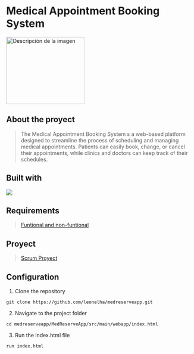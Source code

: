 # Medical Appointment Booking System
<img src="../medreserveapp/MedReserveApp/src/main/webapp/images/Logo.png" alt="Descripción de la imagen" width="210" height="180"/>

## About the proyect

> The Medical Appointment Booking System s a web-based platform designed to streamline the process of scheduling and managing medical appointments. Patients can easily book, change, or cancel their appointments, while clinics and doctors can keep track of their schedules.

## Built with
<p align="left">
  <a href="https://skillicons.dev">
    <img src="https://skillicons.dev/icons?i=java,html,css,js,mysql,vscode,gcp,github,git,nodejs,windows,idea&perline=8"/>
  </a>
</p>

## Requirements
> [Funtional and non-funtional](./Requirements.md)

## Proyect

> [Scrum Proyect](https://github.com/users/leonelha/projects/9/views/6)
   
## Configuration
1. Clone the repository
```shell
git clone https://github.com/leonelha/medreserveapp.git
```
2. Navigate to the project folder

```shell
cd medreserveapp/MedReserveApp/src/main/webapp/index.html
```

3. Run the index.html file

```shell
run index.html
```
  